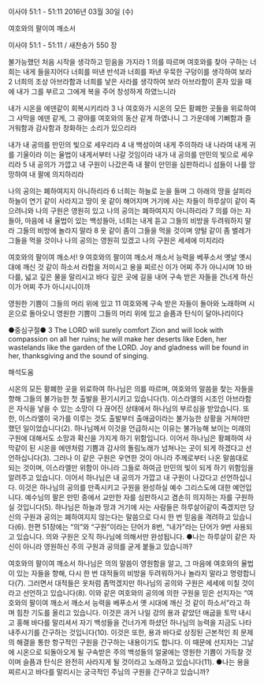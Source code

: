 이사야 51:1 - 51:11 
2016년 03월 30일 (수)

여호와의 팔이여 깨소서



이사야 51:1 - 51:11 / 새찬송가 550 장


불가능했던 처음 시작을 생각하고 믿음을 가지라
1 의를 따르며 여호와를 찾아 구하는 너희는 내게 들을지어다 너희를 떠낸 반석과 너희를 파낸 우묵한 구덩이를 생각하여 보라 2 너희의 조상 아브라함과 너희를 낳은 사라를 생각하여 보라 아브라함이 혼자 있을 때에 내가 그를 부르고 그에게 복을 주어 창성하게 하였느니라

내가 시온을 에덴같이 회복시키리라 
3 나 여호와가 시온의 모든 황폐한 곳들을 위로하여 그 사막을 에덴 같게, 그 광야를 여호와의 동산 같게 하였나니 그 가운데에 기뻐함과 즐거워함과 감사함과 창화하는 소리가 있으리라

내가 내 공의를 만민의 빛으로 세우리라
4 내 백성이여 내게 주의하라 내 나라여 내게 귀를 기울이라 이는 율법이 내게서부터 나갈 것임이라 내가 내 공의를 만민의 빛으로 세우리라 5 내 공의가 가깝고 내 구원이 나갔은즉 내 팔이 만민을 심판하리니 섬들이 나를 앙망하여 내 팔에 의지하리라

나의 공의는 폐하여지지 아니하리라
6 너희는 하늘로 눈을 들며 그 아래의 땅을 살피라 하늘이 연기 같이 사라지고 땅이 옷 같이 해어지며 거기에 사는 자들이 하루살이 같이 죽으려니와 나의 구원은 영원히 있고 나의 공의는 폐하여지지 아니하리라 7 의를 아는 자들아, 마음에 내 율법이 있는 백성들아, 너희는 내게 듣고 그들의 비방을 두려워하지 말라 그들의 비방에 놀라지 말라 8 옷 같이 좀이 그들을 먹을 것이며 양털 같이 좀 벌레가 그들을 먹을 것이나 나의 공의는 영원히 있겠고 나의 구원은 세세에 미치리라

여호와의 팔이여 깨소서!
9 여호와의 팔이여 깨소서 깨소서 능력을 베푸소서 옛날 옛시대에 깨신 것 같이 하소서 라합을 저미시고 용을 찌르신 이가 어찌 주가 아니시며 10 바다를, 넓고 깊은 물을 말리시고 바다 깊은 곳에 길을 내어 구속 받은 자들을 건너게 하신 이가 어찌 주가 아니시니이까

영원한 기쁨이 그들의 머리 위에 있고 
11 여호와께 구속 받은 자들이 돌아와 노래하며 시온으로 돌아오니 영원한 기쁨이 그들의 머리 위에 있고 슬픔과 탄식이 달아나리이다

●중심구절● 3 The LORD will surely comfort Zion and will look with compassion on all her ruins; he will make her deserts like Eden, her wastelands like the garden of the LORD. Joy and gladness will be found in her, thanksgiving and the sound of singing.

해석도움





시온의 모든 황폐한 곳을 위로하여
하나님은 의를 따르며, 여호와의 말씀을 찾는 자들을 향해 그들의 불가능한 첫 출발을 환기시키고 있습니다(1). 이스라엘의 시조인 아브라함은 자식을 낳을 수 있는 소망이 다 끊어진 상태에서 하나님의 부르심을 받았습니다. 또한, 이스라엘이 국가를 이루는 것도 출발부터 출애굽이라는 불가능한 상황을 거쳐야만 했던 일이었습니다(2). 하나님께서 이것을 언급하시는 이유는 불가능해 보이는 미래의 구원에 대해서도 소망과 확신을 가지게 하기 위함입니다. 이어서 하나님은 황폐하여 사막같이 된 시온을 에덴처럼 기쁨과 감사의 돌림노래가 넘쳐나는 곳이 되게 하겠다고 선언하십니다(3). 그러나 이 같은 구원은 우연한 것이 아니라 주께로부터 나온 말씀대로 되는 것이며, 이스라엘만 위함이 아니라 그들로 하여금 만민의 빛이 되게 하기 위함임을 알려주고 있습니다. 이어서 하나님은 내 공의가 가깝고 내 구원이 나갔다고 선언하십니다. 이것은 하나님의 공의를 만족시키고 구원을 완성하실 예수 그리스도에 대한 예언입니다. 예수님의 팔은 만민 중에서 교만한 자를 심판하시고 겸손히 의지하는 자를 구원하실 것입니다(5). 하나님은 하늘과 땅과 거기에 사는 사람들은 하루살이같이 죽겠지만 당신의 구원과 공의는 폐하여지지 않는다는 말씀으로 다시 한 번 믿음을 격려하고 있습니다(6). 한편 51장에는 “의”와 “구원”이라는 단어가 8번, “내가”라는 단어가 9번 사용되고 있습니다. 의와 구원은 오직 하나님에 의해서만 완성됩니다.
●나는 하루살이 같은 자신이 아니라 영원하신 주의 구원과 공의를 굳게 붙들고 있습니까? 

여호와의 팔이여 깨소서
하나님은 의의 말씀이 영원함을 알고, 그 마음에 여호와의 율법이 있는 자들을 향해, 다시 한 번 대적들의 비방을 두려워하거나 놀라지 말라고 명령합니다(7). 그러면서 대적들은 옷처럼 좀먹겠지만 하나님의 공의와 구원은 세세에 미칠 것이라고 선언하고 있습니다(8). 이와 같은 여호와의 공의에 의한 구원을 믿은 선지자는 “여호와의 팔이여 깨소서 깨소서 능력을 베푸소서 옛 시대에 깨신 것 같이 하소서”라고 하며 힘찬 기도를 올리고 있습니다. 이것은 과거 나일 강의 용과 같았던 애굽을 토막 내시고 홍해 바다를 말리셔서 자기 백성들을 건너가게 하셨던 하나님의 능력을 지금도 나타내주시기를 간구하는 것입니다(10). 이것은 또한, 용과 바다로 상징된 근본적인 죄 문제의 해결을 통한 항구적인 구원을 간구하는 내용이기도 합니다. 이 때문에 선지자는 그날에 시온으로 되돌아오게 될 구속받은 주의 백성들의 얼굴에는 영원한 기쁨이 가득찰 것이며 슬픔과 탄식은 완전히 사라지게 될 것이라고 노래하고 있습니다(11). 
●나는 용을 찌르시고 바다를 말리시는 궁극적인 주님의 구원을 간구하고 있습니까?